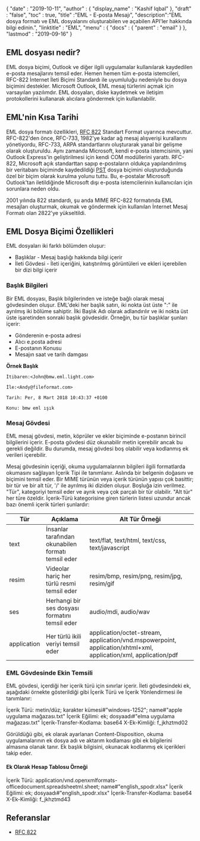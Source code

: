 {
  "date" : "2019-10-11",
  "author" : {
    "display_name" : "Kashif Iqbal"
},
  "draft" : "false",
  "toc" : true,
  "title" :"EML - E-posta Mesajı",
  "description":"EML dosya formatı ve EML dosyalarını oluşturabilen ve açabilen API'ler hakkında bilgi edinin.",
  "linktitle" : "EML",
  "menu" : {
    "docs" : {
      "parent" : "email"
}
},
  "lastmod" : "2019-09-16"
}

## EML dosyası nedir?

EML dosya biçimi, Outlook ve diğer ilgili uygulamalar kullanılarak kaydedilen e-posta mesajlarını temsil eder. Hemen hemen tüm e-posta istemcileri, RFC-822 İnternet İleti Biçimi Standardı ile uyumluluğu nedeniyle bu dosya biçimini destekler. Microsoft Outlook, EML mesaj türlerini açmak için varsayılan yazılımdır. EML dosyaları, diske kaydetmek ve iletişim protokollerini kullanarak alıcılara göndermek için kullanılabilir.

## EML'nin Kısa Tarihi

EML dosya formatı özellikleri, [RFC 822](https://www.ietf.org/rfc/rfc0822.txt) Standart Format uyarınca mevcuttur. RFC-822'den önce, RFC-733, 1982'ye kadar ağ mesaj alışverişi kurallarını yönetiyordu, RFC-733, ARPA standartlarını oluşturarak yanal bir gelişme olarak oluşturuldu. Aynı zamanda Microsoft, kendi e-posta istemcisinin, yani Outlook Express'in geliştirilmesi için kendi COM modüllerini yarattı. RFC-822, Microsoft açık standarttan sapıp e-postaların oldukça yapılandırılmış bir veritabanı biçiminde kaydedildiği [PST](/tr/email/pst/) dosya biçimini oluşturduğunda özel bir biçim olarak kurulma yolunu tuttu. Bu, e-postalar Microsoft Outlook'tan iletildiğinde Microsoft dışı e-posta istemcilerinin kullanıcıları için sorunlara neden oldu.

2001 yılında 822 standardı, şu anda MIME RFC-822 formatında EML mesajları oluşturmak, okumak ve göndermek için kullanılan İnternet Mesaj Formatı olan 2822'ye yükseltildi.

## EML Dosya Biçimi Özellikleri

EML dosyaları iki farklı bölümden oluşur:

* Başlıklar - Mesaj başlığı hakkında bilgi içerir
* İleti Gövdesi - İleti içeriğini, katıştırılmış görüntüleri ve ekleri içerebilen bir dizi bilgi içerir

### Başlık Bilgileri ###

Bir EML dosyası, Başlık bilgilerinden ve isteğe bağlı olarak mesaj gövdesinden oluşur. EML'deki her başlık satırı, iki nokta üst üste ":" ile ayrılmış iki bölüme sahiptir. İlki Başlık Adı olarak adlandırılır ve iki nokta üst üste işaretinden sonraki başlık gövdesidir. Örneğin, bu tür başlıklar şunları içerir:

* Gönderenin e-posta adresi
* Alıcı e.posta adresi
* E-postanın Konusu
* Mesajın saat ve tarih damgası

**Örnek Başlık**

```
İtibaren:<John@bmw.eml.light.com>

İle:<Andy@fileformat.com>

Tarih: Per, 8 Mart 2018 10:43:37 +0100

Konu: bmw eml ışık
```

### Mesaj Gövdesi ###

EML mesaj gövdesi, metin, köprüler ve ekler biçiminde e-postanın birincil bilgilerini içerir. E-posta gövdesi düz okunabilir metin içerebilir ancak bu gerekli değildir. Bu durumda, mesaj gövdesi boş olabilir veya kodlanmış ek verileri içerebilir.

Mesaj gövdesinin içeriği, okuma uygulamalarının bilgileri ilgili formatlarda okumasını sağlayan İçerik Tipi ile tanımlanır. Aslında bir belgenin doğasını ve biçimini temsil eder. Bir MIME türünün veya içerik türünün yapısı çok basittir; bir tür ve bir alt tür, '/' ile ayrılmış iki diziden oluşur. Boşluğa izin verilmez. "Tür", kategoriyi temsil eder ve ayrık veya çok parçalı bir tür olabilir. "Alt tür" her türe özeldir. İçerik-Türü kategorisine giren türlerin listesi uzundur ancak bazı önemli içerik türleri şunlardır:


|**Tür**|**Açıklama**|**Alt Tür Örneği**
---|---|---|
|text|İnsanlar tarafından okunabilen formatı temsil eder|text/flat, text/html, text/css, text/javascript
|resim|Videolar hariç her türlü resmi temsil eder|resim/bmp, resim/png, resim/jpg, resim/gif
|ses|Herhangi bir ses dosyası formatını temsil eder|audio/mdi, audio/wav
|application|Her türlü ikili veriyi temsil eder|application/octet-stream, application/vnd.mspowerpoint, application/xhtml+xml, application/xml, application/pdf

### EML Gövdesinde Ekin Temsili ###

EML gövdesi, içerdiği her içerik türü için sınırlar içerir. İleti gövdesindeki ek, aşağıdaki örnekte gösterildiği gibi İçerik Türü ve İçerik Yönlendirmesi ile tanımlanır:

İçerik Türü: metin/düz; karakter kümesi#"windows-1252"; name#"apple uygulama mağazası.txt"
İçerik Eğilimi: ek; dosyaadı#"elma uygulama mağazası.txt"
İçerik-Transfer-Kodlama: base64
X-Ek-Kimliği: f_jkhztmd02

Görüldüğü gibi, ek olarak ayarlanan Content-Disposition, okuma uygulamalarının ek dosya adı ve aktarım kodlaması gibi ek bilgilerini almasına olanak tanır. Ek başlık bilgisini, okunacak kodlanmış ek içerikleri takip eder.

#### Ek Olarak Hesap Tablosu Örneği ####

İçerik Türü: application/vnd.openxmlformats-officedocument.spreadsheetml.sheet; name#"english_spodr.xlsx"
İçerik Eğilimi: ek; dosyaadı#"english_spodr.xlsx"
İçerik-Transfer-Kodlama: base64
X-Ek-Kimliği: f_jkhztmd43

## Referanslar

* [RFC 822](https://www.ietf.org/rfc/rfc0822.txt)


